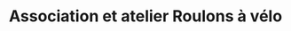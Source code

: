 ---
title: "Association et atelier Roulons à vélo"
url: /avignon/association-et-atelier-roulons-a-velo/
shop: vélo
---